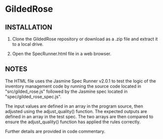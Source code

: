 # GildedRose

INSTALLATION
------------
1. Clone the GildedRose repository or download as a .zip file and 
extract it to a local drive.

2. Open the SpecRunner.html file in a web browser.

NOTES
-----
The HTML file uses the Jasmine Spec Runner v2.0.1 to test the logic 
of the inventory management code by running the source code located 
in "src/gilded_rose.js" followed by the Jasmine spec located in 
"spec/gilded_rose_spec.js".

The input values are defined in an array in the program source, then 
adjusted using the adjust_quality() function. The expected outputs 
are defined in an array in the test spec. The two arrays are then 
compared to ensure the adjust_quality() function has applied the 
rules correctly.

Further details are provided in code commentary.